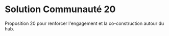 # Solution Communauté 20

Proposition 20 pour renforcer l'engagement et la co-construction autour du hub.
